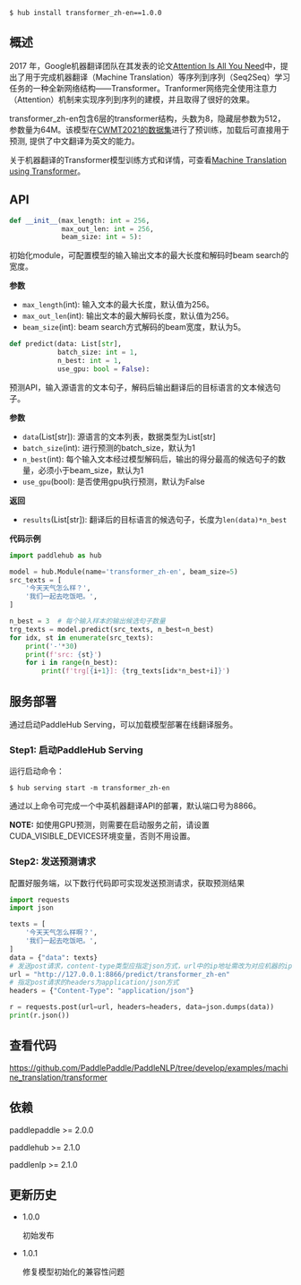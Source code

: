 ```shell
$ hub install transformer_zh-en==1.0.0
```

## 概述

2017 年，Google机器翻译团队在其发表的论文[Attention Is All You Need](https://arxiv.org/abs/1706.03762)中，提出了用于完成机器翻译（Machine Translation）等序列到序列（Seq2Seq）学习任务的一种全新网络结构——Transformer。Tranformer网络完全使用注意力（Attention）机制来实现序列到序列的建模，并且取得了很好的效果。

transformer_zh-en包含6层的transformer结构，头数为8，隐藏层参数为512，参数量为64M。该模型在[CWMT2021的数据集](http://nlp.nju.edu.cn/cwmt-wmt)进行了预训练，加载后可直接用于预测, 提供了中文翻译为英文的能力。

关于机器翻译的Transformer模型训练方式和详情，可查看[Machine Translation using Transformer](https://github.com/PaddlePaddle/PaddleNLP/tree/develop/examples/machine_translation/transformer)。

## API


```python
def __init__(max_length: int = 256,
             max_out_len: int = 256,
             beam_size: int = 5):
```
初始化module，可配置模型的输入输出文本的最大长度和解码时beam search的宽度。

**参数**
- `max_length`(int): 输入文本的最大长度，默认值为256。
- `max_out_len`(int): 输出文本的最大解码长度，默认值为256。
- `beam_size`(int): beam search方式解码的beam宽度，默认为5。


```python
def predict(data: List[str],
            batch_size: int = 1,
            n_best: int = 1,
            use_gpu: bool = False):
```
预测API，输入源语言的文本句子，解码后输出翻译后的目标语言的文本候选句子。

**参数**
- `data`(List[str]): 源语言的文本列表，数据类型为List[str]
- `batch_size`(int): 进行预测的batch_size，默认为1
- `n_best`(int): 每个输入文本经过模型解码后，输出的得分最高的候选句子的数量，必须小于beam_size，默认为1
- `use_gpu`(bool): 是否使用gpu执行预测，默认为False

**返回**
* `results`(List[str]): 翻译后的目标语言的候选句子，长度为`len(data)*n_best`


**代码示例**

```python
import paddlehub as hub

model = hub.Module(name='transformer_zh-en', beam_size=5)
src_texts = [
    '今天天气怎么样？',
    '我们一起去吃饭吧。',
]

n_best = 3  # 每个输入样本的输出候选句子数量
trg_texts = model.predict(src_texts, n_best=n_best)
for idx, st in enumerate(src_texts):
    print('-'*30)
    print(f'src: {st}')
    for i in range(n_best):
        print(f'trg[{i+1}]: {trg_texts[idx*n_best+i]}')
```

## 服务部署

通过启动PaddleHub Serving，可以加载模型部署在线翻译服务。

### Step1: 启动PaddleHub Serving

运行启动命令：

```shell
$ hub serving start -m transformer_zh-en
```

通过以上命令可完成一个中英机器翻译API的部署，默认端口号为8866。

**NOTE:** 如使用GPU预测，则需要在启动服务之前，请设置CUDA_VISIBLE_DEVICES环境变量，否则不用设置。

### Step2: 发送预测请求

配置好服务端，以下数行代码即可实现发送预测请求，获取预测结果

```python
import requests
import json

texts = [
    '今天天气怎么样啊？',
    '我们一起去吃饭吧。',
]
data = {"data": texts}
# 发送post请求，content-type类型应指定json方式，url中的ip地址需改为对应机器的ip
url = "http://127.0.0.1:8866/predict/transformer_zh-en"
# 指定post请求的headers为application/json方式
headers = {"Content-Type": "application/json"}

r = requests.post(url=url, headers=headers, data=json.dumps(data))
print(r.json())
```

## 查看代码

https://github.com/PaddlePaddle/PaddleNLP/tree/develop/examples/machine_translation/transformer

## 依赖

paddlepaddle >= 2.0.0

paddlehub >= 2.1.0

paddlenlp >= 2.1.0

## 更新历史

* 1.0.0

  初始发布

* 1.0.1

  修复模型初始化的兼容性问题

